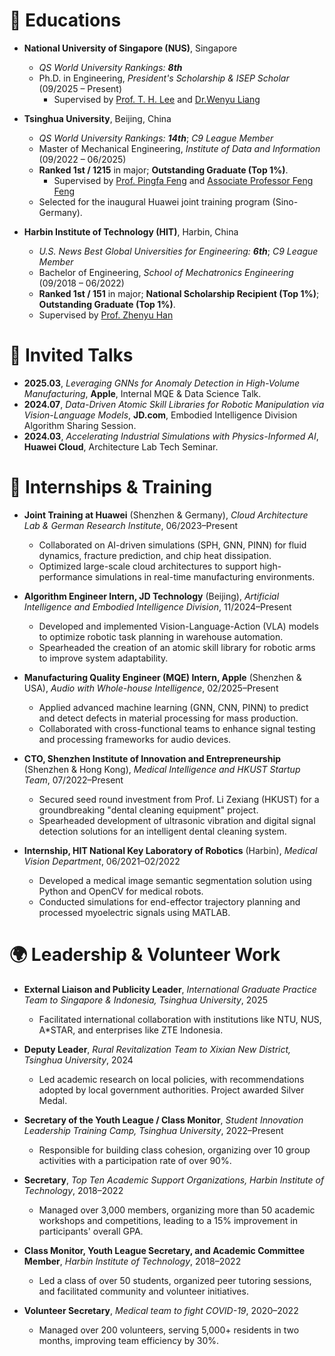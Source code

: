 # 📖 Educations

* **National University of Singapore (NUS)**, Singapore
  * *QS World University Rankings: **8th***
  * Ph.D. in Engineering, *President's Scholarship & ISEP Scholar* (09/2025 – Present)
    - Supervised by [Prof. T. H. Lee](https://scholar.google.com/citations?user=dP8oLwYAAAAJ&hl=en) and [Dr.Wenyu Liang](https://scholar.google.com/citations?user=cV22ltcAAAAJ&hl=en)
* **Tsinghua University**, Beijing, China
  * *QS World University Rankings: **14th***; *C9 League Member*
  * Master of Mechanical Engineering, *Institute of Data and Information* (09/2022 – 06/2025)
  * **Ranked 1st / 1215** in major; **Outstanding Graduate (Top 1%)**.
    - Supervised by [Prof. Pingfa Feng](https://me.tsinghua.edu.cn/info/1097/1576.htm) and [Associate Professor Feng Feng](https://www.sigs.tsinghua.edu.cn/ff/main.htm)
  * Selected for the inaugural Huawei joint training program (Sino-Germany).

* **Harbin Institute of Technology (HIT)**, Harbin, China
  * *U.S. News Best Global Universities for Engineering: **6th***; *C9 League Member*
  * Bachelor of Engineering, *School of Mechatronics Engineering* (09/2018 – 06/2022)
  * **Ranked 1st / 151** in major; **National Scholarship Recipient (Top 1%)**; **Outstanding Graduate (Top 1%)**.
   - Supervised by [Prof. Zhenyu Han](https://homepage.hit.edu.cn/hanzhenyu)
# 💬 Invited Talks
* **2025.03**, *Leveraging GNNs for Anomaly Detection in High-Volume Manufacturing*, **Apple**, Internal MQE & Data Science Talk.
* **2024.07**, *Data-Driven Atomic Skill Libraries for Robotic Manipulation via Vision-Language Models*, **JD.com**, Embodied Intelligence Division Algorithm Sharing Session.
* **2024.03**, *Accelerating Industrial Simulations with Physics-Informed AI*, **Huawei Cloud**, Architecture Lab Tech Seminar.

# 💼 Internships & Training

* **Joint Training at Huawei** (Shenzhen & Germany), *Cloud Architecture Lab & German Research Institute*, 06/2023–Present
  * Collaborated on AI-driven simulations (SPH, GNN, PINN) for fluid dynamics, fracture prediction, and chip heat dissipation.
  * Optimized large-scale cloud architectures to support high-performance simulations in real-time manufacturing environments.

* **Algorithm Engineer Intern, JD Technology** (Beijing), *Artificial Intelligence and Embodied Intelligence Division*, 11/2024–Present
  * Developed and implemented Vision-Language-Action (VLA) models to optimize robotic task planning in warehouse automation.
  * Spearheaded the creation of an atomic skill library for robotic arms to improve system adaptability.

* **Manufacturing Quality Engineer (MQE) Intern, Apple** (Shenzhen & USA), *Audio with Whole-house Intelligence*, 02/2025–Present
  * Applied advanced machine learning (GNN, CNN, PINN) to predict and detect defects in material processing for mass production.
  * Collaborated with cross-functional teams to enhance signal testing and processing frameworks for audio devices.

* **CTO, Shenzhen Institute of Innovation and Entrepreneurship** (Shenzhen & Hong Kong), *Medical Intelligence and HKUST Startup Team*, 07/2022–Present
  * Secured seed round investment from Prof. Li Zexiang (HKUST) for a groundbreaking "dental cleaning equipment" project.
  * Spearheaded development of ultrasonic vibration and digital signal detection solutions for an intelligent dental cleaning system.

* **Internship, HIT National Key Laboratory of Robotics** (Harbin), *Medical Vision Department*, 06/2021–02/2022
  * Developed a medical image semantic segmentation solution using Python and OpenCV for medical robots.
  * Conducted simulations for end-effector trajectory planning and processed myoelectric signals using MATLAB.

# 🌍 Leadership & Volunteer Work

* **External Liaison and Publicity Leader**, *International Graduate Practice Team to Singapore & Indonesia, Tsinghua University*, 2025
  * Facilitated international collaboration with institutions like NTU, NUS, A*STAR, and enterprises like ZTE Indonesia.

* **Deputy Leader**, *Rural Revitalization Team to Xixian New District, Tsinghua University*, 2024
  * Led academic research on local policies, with recommendations adopted by local government authorities. Project awarded Silver Medal.

* **Secretary of the Youth League / Class Monitor**, *Student Innovation Leadership Training Camp, Tsinghua University*, 2022–Present
  * Responsible for building class cohesion, organizing over 10 group activities with a participation rate of over 90%.

* **Secretary**, *Top Ten Academic Support Organizations, Harbin Institute of Technology*, 2018–2022
  * Managed over 3,000 members, organizing more than 50 academic workshops and competitions, leading to a 15% improvement in participants' overall GPA.

* **Class Monitor, Youth League Secretary, and Academic Committee Member**, *Harbin Institute of Technology*, 2018–2022
  * Led a class of over 50 students, organized peer tutoring sessions, and facilitated community and volunteer initiatives.

* **Volunteer Secretary**, *Medical team to fight COVID-19*, 2020–2022
  * Managed over 200 volunteers, serving 5,000+ residents in two months, improving team efficiency by 30%.

